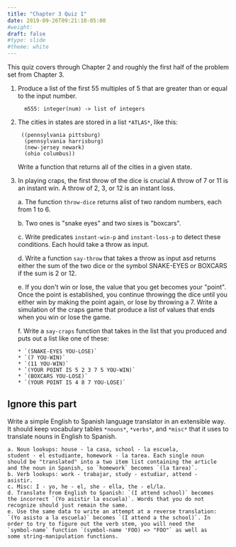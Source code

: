 ```yaml
---
title: "Chapter 3 Quiz 1"
date: 2019-09-26T09:21:10-05:00
#weight: 
draft: false
#type: slide
#theme: white
---
```


This quiz covers through Chapter 2 and roughly the first half of the
problem set from Chapter 3.


1. Produce a list of the first 55 multiples of 5 that are greater than
         or equal to the input number.
         
         m555: integer(num) -> list of integers

2. The cities in states are stored in a list `*ATLAS*`, like this:

        ((pennsylvania pittsburg)
         (pennsylvania harrisburg)      
         (new-jersey newark)
         (ohio columbus))
    
    Write a function that returns all of the cities in a given state.

3. In playing craps, the first throw of the dice is crucial A throw of
   7 or 11 is an instant win. A throw of 2, 3, or 12 is an instant
   loss. 
   
   a. The function `throw-dice` returns  alist of two random numbers,
   each from 1 to 6. 

   b. Two ones is "snake eyes" and two sixes is "boxcars". 

   c. Write predicates `instant-win-p` and `instant-loss-p` to detect
   these conditions. Each hould take a throw as input.
   
   d. Write a function `say-throw` that takes a throw as input asd
   returns either the sum of the two dice or the symbol SNAKE-EYES or
   BOXCARS if the sum is 2 or 12. 
   
   e. If you don't win or lose, the value that you get becomes your
   "point". Once the point is established, you continue throwingg the
   dice until you either win by making the point again, or lose by
   throwing a 7. Write a simulation of the craps game that produce a
   list of values that ends when you win or lose the game.
   
   f. Write a `say-craps` function that takes in the list that you
   produced and puts out a list like one of these:
   
       * `(SNAKE-EYES YOU-LOSE)`
       * `(7 YOU-WIN)`
       * `(11 YOU-WIN)`
       * `(YOUR POINT IS 5 2 3 7 5 YOU-WIN)` 
       * `(BOXCARS YOU-LOSE)` 
       * `(YOUR POINT IS 4 8 7 YOU-LOSE)`

## Ignore this part

Write a simple English to Spanish language translator in an
   extensible way. It should keep vocabulary tables `*nouns*`,
   `*verbs*`, and `*misc*` that it
   uses to translate nouns in English to Spanish.

    a. Noun lookups: house - la casa, school - la escuela,
    student - el estudiante, homework - la tarea. Each single noun
    should be "translated" into a two item list containing the article
    and the noun in Spanish, so `homework` becomes `(la tarea)`. 
    b. Verb lookups: work - trabajar, study - estudiar, attend -
    asistir.
    c. Misc: I - yo, he - el, she - ella, the - el/la.
    d. Translate from English to Spanish: `(I attend school)` becomes
    the incorrect `(Yo asistir la escuela)`. Words that you do not
    recognize should just remain the same.
    e. Use the same data to write an attempt at a reverse translation:
    `(Yo asisto a la escuela)` becomes `(I attend a the school)`. In
    order to try to figure out the verb stem, you will need the
    `symbol-name` function `(symbol-name 'FOO) => "FOO"` as well as
    some string-manipulation functions.
    
    
